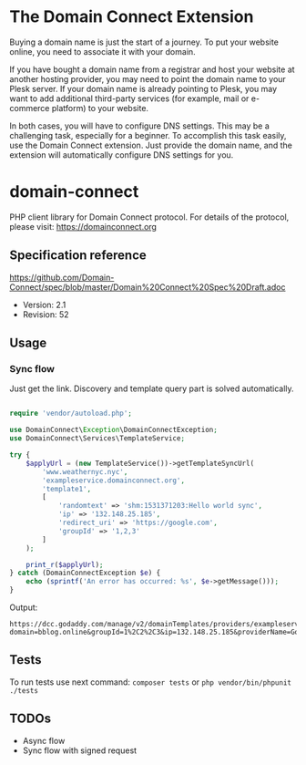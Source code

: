 # The Domain Connect Extension

Buying a domain name is just the start of a journey. To put your website online, you need to associate it with your domain.

If you have bought a domain name from a registrar and host your website at another hosting provider, you may need to point the domain name to your Plesk server. If your domain name is already pointing to Plesk, you may want to add additional third-party services (for example, mail or e-commerce platform) to your website.  

In both cases, you will have to configure DNS settings. This may be a challenging task, especially for a beginner. To accomplish this task easily, use the Domain Connect extension. Just provide the domain name, and the extension will automatically configure DNS settings for you.

# domain-connect
PHP client library for Domain Connect protocol.
For details of the protocol, please visit: https://domainconnect.org

## Specification reference
https://github.com/Domain-Connect/spec/blob/master/Domain%20Connect%20Spec%20Draft.adoc
- Version: 2.1
- Revision: 52

## Usage

### Sync flow

Just get the link. Discovery and template query part is solved automatically.
```php

require 'vendor/autoload.php';

use DomainConnect\Exception\DomainConnectException;
use DomainConnect\Services\TemplateService;

try {
    $applyUrl = (new TemplateService())->getTemplateSyncUrl(
        'www.weathernyc.nyc',
        'exampleservice.domainconnect.org',
        'template1',
        [
            'randomtext' => 'shm:1531371203:Hello world sync',
            'ip' => '132.148.25.185',
            'redirect_uri' => 'https://google.com',
            'groupId' => '1,2,3'
        ]
    );

    print_r($applyUrl);
} catch (DomainConnectException $e) {
    echo (sprintf('An error has occurred: %s', $e->getMessage()));
}
```

Output:
```text
https://dcc.godaddy.com/manage/v2/domainTemplates/providers/exampleservice.domainconnect.org/services/template1/apply?domain=bblog.online&groupId=1%2C2%2C3&ip=132.148.25.185&providerName=GoDaddy&randomtext=shm%3A1531371203%3AHello+world+sync&redirect_uri=https%3A%2F%2Fgoogle.com
```

## Tests
To run tests use next command: `composer tests` or `php vendor/bin/phpunit ./tests`

## TODOs
- Async flow
- Sync flow with signed request
